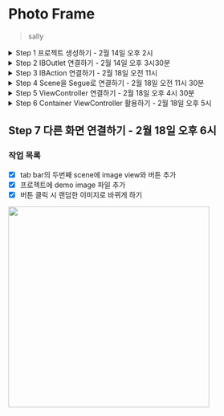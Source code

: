 # Photo Frame
> sally

<details>
	<summary>Step 1 프로젝트 생성하기 - 2월 14일 오후 2시</summary>

### 작업 목록
- [x] 포토프레임 프로젝트 저장소를 본인 저장소로 fork하고 로컬에 clone 하기
- [x] iOS app 프로젝트 생성하기
- [x] 스토리보드에서 TabBar Controller 추가하기
- [x] 두 개 Scene 중에 첫 번째 Scene에 Custom Class를 ViewController로 지정하기
- [x] 자동 생성된 ViewController 클래스 viewDidLoad() 함수에서 print(#file, #line, #function, #column) 코드를 추가하고 실행하면 콘솔 영역에 무엇이 출력되는지 확인하기
```
/Users/seeunlee/Dev/CodeSquad_2022/iOS class/swift-photoframe/PhotoFrame/PhotoFrame/ViewController.swift 7 viewDidLoad() 40
```

### 학습 키워드
- UITabBarController
- UITabBar

</details>


<details>
	<summary>Step 2 IBOutlet 연결하기 - 2월 14일 오후 3시30분</summary>

### 작업 목록
- [x] First Scene에 레이블 만들기
- [x] First Scene에 만들어져 있는 레이블을 IBOutlet으로 연결하기
- [x] 연결한 아웃렛 변수에 값을 변경하기
<img height="400" src="https://user-images.githubusercontent.com/45891045/153809410-648cbe24-7da1-4735-90fc-20a5c8cde6dd.png">

### 학습 키워드
- UILabel 클래스 속성(Property)

</details>


<details>
	<summary>Step 3 IBAction 연결하기 - 2월 18일 오전 11시</summary>

### 작업 목록
- [x] next button 만들고 IBAction 연결하기
- [x] next button의 액션으로 텍스트 속성 변경해보기
- [x] color change button과 새로운 color change 액션 만들기

### 추가 학습거리 
- [x] next button과 color change button 모두에 color change action을 연결해보기 
	- next button 하나에 두 개의 액션 연결
	- color change action 하나에 두 개의 버튼 연결
<img height="400" src="https://user-images.githubusercontent.com/45891045/154604509-ba2025ce-d527-4fc2-b07a-5f0c94350da0.gif">

### 질문거리
- next button에 두 개의 액션을 달고 두 액션의 순서를 지정해주고 싶었는데 실패했습니다. 
	- 먼저 생성된 순서로 지정되나 싶어서 하나를 지우고 순서를 바꿔서 작성해보기도 해봤지만 이상하게 순서가 바뀌지 않았습니다..!
	- 혹시 스토리보드만 사용해서는 불가능한 것일까요? 
	- 따로 코드로 액션을 연결해주고 순서를 지정해주는? 방법을 알아보는게 좋을까요?

</details>


<details>
	<summary>Step 4 Scene을 Segue로 연결하기 - 2월 18일 오전 11시 30분</summary>

### 작업 목록
- [x] view 추가하고 버튼 연결
- [x] 연속하는 view 하나 더 추가

<img height="400" src="https://user-images.githubusercontent.com/45891045/154606078-f6283b3d-b91e-4411-aed7-7e71623ab969.gif">

</details>


<details>
	<summary>Step 5 ViewController 연결하기 - 2월 18일 오후 4시 30분</summary>

### 작업 목록
- [x] green view에 닫기 버튼 추가하고 action 연결
- [x] black view에 닫기 버튼 추가하고 action 연결
- [x] segue 제거하고 코드로 scene 연결하기
	- green view에 storyboard ID를 부여해주고, black view controller에서 아이디로 해당 뷰를 찾음
	- present로 view를 연결해줌

<img height="400" src="https://user-images.githubusercontent.com/45891045/154609762-6af959e0-1c4d-4425-8029-dd08500396ca.gif">

</details>


<details>
	<summary>Step 6 Container ViewController 활용하기 - 2월 18일 오후 5시</summary>

### 작업 목록
- [x] navigation controller embed 시키기
- [x] green view를 연결해주는 방식을 present에서 navigation에 push 하는 것으로 변경

</details>


## Step 7 다른 화면 연결하기 - 2월 18일 오후 6시

### 작업 목록
- [x] tab bar의 두번째 scene에 image view와 버튼 추가
- [x] 프로젝트에 demo image 파일 추가
- [x] 버튼 클릭 시 랜덤한 이미지로 바뀌게 하기

<img height="400" src="https://user-images.githubusercontent.com/45891045/154652882-e84b97a0-c14a-46ac-88d4-80448f9f4dbe.gif">


